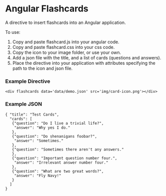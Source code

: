 # Angular Flashcards #

A directive to insert flashcards into an Angular application.

To use: 

1.  Copy and paste flashcard.js into your angular code.
2.  Copy and paste flashcard.css into your css code.
3.  Copy the icon to your image folder, or use your own.
4.  Add a json file with the title, and a list of cards (questions and answers).
5.  Place the directive into your application with attributes specifying the path to the icon and json file.

### Example Directive ###
    <div flashcards data='data/demo.json' src='img/card-icon.png'></div>

### Example JSON ###
    { "title": "Test Cards",
      "cards": [
       {"question": "Do I live a trivial life?",
        "answer": "Why yes I do."
       },
       {"question": "Do shenanigans foobar?",
        "answer": "Sometimes."
       },
       {"question": "Sometimes there aren't any answers."
       },
       {"question": "Important question number four.",
        "answer": "Irrelevant answer number four."
       },
       {"question": "What are two great words?",
        "answer": "Fly Navy!"
       }
      ]
    }
